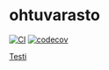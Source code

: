 # ohtuvarasto

[![CI](https://github.com/kuussant/ohtuvarasto/workflows/CI/badge.svg)](https://github.com/kuussant/ohtuvarasto/actions) [![codecov](https://codecov.io/github/kuussant/ohtuvarasto/graph/badge.svg?token=D56GBCRGLV)](https://codecov.io/github/kuussant/ohtuvarasto)

[Testi](https://docs.google.com/spreadsheets/d/1tfCgtgHHC6YhraJJi992deDDh6dO0IaimUXH1h2Ntps/edit?gid=0#gid=0)
